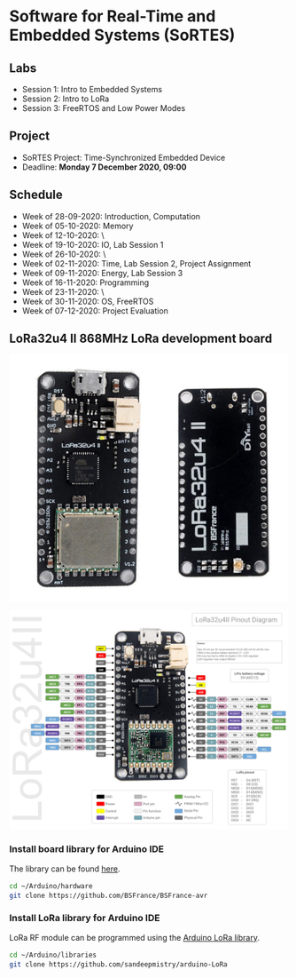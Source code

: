 # Software for Real-Time and Embedded Systems (SoRTES)
## Labs
- Session 1: Intro to Embedded Systems
- Session 2: Intro to LoRa
- Session 3: FreeRTOS and Low Power Modes

## Project
- SoRTES Project: Time-Synchronized Embedded Device
- Deadline: **Monday 7 December 2020, 09:00**

## Schedule
- Week of 28-09-2020: Introduction, Computation
- Week of 05-10-2020: Memory
- Week of 12-10-2020: \
- Week of 19-10-2020: IO, Lab Session 1
- Week of 26-10-2020: \
- Week of 02-11-2020: Time, Lab Session 2, Project Assignment
- Week of 09-11-2020: Energy, Lab Session 3
- Week of 16-11-2020: Programming
- Week of 23-11-2020: \
- Week of 30-11-2020: OS, FreeRTOS
- Week of 07-12-2020: Project Evaluation

## LoRa32u4 II 868MHz LoRa development board
![Image of LoRa32u4 II v1.2](LoRa32u4.png)

![Image of LoRa32u4 II v1.2 pins](LoRa32u4-pins.png)

### Install board library for Arduino IDE
The library can be found [here](https://github.com/BSFrance/BSFrance-avr).

```bash
cd ~/Arduino/hardware
git clone https://github.com/BSFrance/BSFrance-avr
```

### Install LoRa library for Arduino IDE
LoRa RF module can be programmed using the [Arduino LoRa library](https://github.com/sandeepmistry/arduino-LoRa).

```bash
cd ~/Arduino/libraries
git clone https://github.com/sandeepmistry/arduino-LoRa
```

